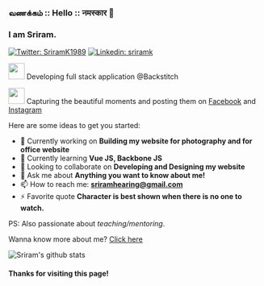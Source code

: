### வணக்கம் :: Hello :: नमस्कार 👋
### I am Sriram.

[![Twitter: SriramK1989](https://img.shields.io/twitter/follow/SriramK1989?style=social)](https://twitter.com/SriramK1989)
[![Linkedin: sriramk](https://img.shields.io/badge/-sriramk-blue?style=flat-square&logo=Linkedin&logoColor=white&link=https://www.linkedin.com/in/sriram-k-37305246/)](https://www.linkedin.com/in/sriram-k-37305246/)

<img src="https://media.giphy.com/media/ukMiDlCmdv2og/giphy.gif" width="32px"> Developing full stack application @Backstitch

<img src="https://media.giphy.com/media/rbF6OdSih12da/giphy.gif" width="32px"> Capturing the beautiful moments and posting them on [Facebook](https://www.facebook.com/sriramscopeof.earth) and [Instagram](https://www.instagram.com/sriramscopeof.earth/)

Here are some ideas to get you started:

- 🔭 Currently working on **Building my website for photography and for office website**
- 🌱 Currently learning **Vue JS, Backbone JS**
- 👯 Looking to collaborate on **Developing and Designing my website**
- 💬 Ask me about **Anything you want to know about me!**
- 📫 How to reach me: **sriramhearing@gmail.com**
- ⚡️ Favorite quote **Character is best shown when there is no one to watch.**

PS: Also passionate about *teaching/mentoring*.

Wanna know more about me? [Click here](http://sriramk89.github.io/myprofile/)

![Sriram's github stats](https://github-readme-stats.vercel.app/api?username=SriramK89&show_icons=true&hide_border=true)

#### Thanks for visiting this page!
